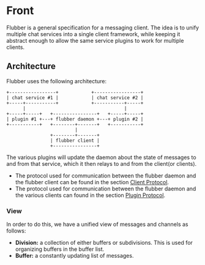 # Front

Flubber is a general specification for a messaging client. The idea is to unify
multiple chat services into a single client framework, while keeping it abstract
enough to allow the same service plugins to work for multiple clients.

## Architecture

Flubber uses the following architecture:

```
+-----------------+            +-----------------+
| chat service #1 |            | chat service #2 |
+-----+-----------+            +-----------+-----+
      |                                    |
+-----+-----+   +----------------+   +-----+-----+
| plugin #1 +---+ flubber daemon +---+ plugin #2 |
+-----------+   +--------+-------+   +-----------+
                         |
                +--------+-------+
                | flubber client |
                +----------------+
```

The various plugins will update the daemon about the state of messages to and
from that service, which it then relays to and from the client(or clients).

- The protocol used for communication between the flubber daemon and the flubber
  client can be found in the section [Client Protocol][1].
- The protocol used for communication between the flubber daemon and the
  various clients can found in the section [Plugin Protocol][2].

### View

In order to do this, we have a unified view of messages and channels as follows:

- **Division:** a collection of either buffers or subdivisions. This is used for
  organizing buffers in the buffer list.
- **Buffer:** a constantly updating list of messages.

[1]: /protocol.html#client-protocol
[2]: /protocol.html#plugin-protocol

